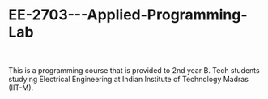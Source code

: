 # EE-2703---Applied-Programming-Lab

<br>

This is a programming course that is provided to 2nd year B. Tech students studying Electrical Engineering at Indian Institute of Technology Madras (IIT-M). 

<br>

